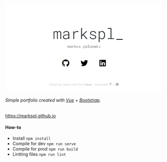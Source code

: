 ![Image](images/frontpage.png)

###### *Simple portfolio created with [Vue](https://vuejs.org/) + [Bootstrap](https://getbootstrap.com/).*

https://markspl.github.io

#### How-to
- Install `npm install`
- Compile for dev `npm run serve`
- Compile for prod `npm run build`
- Lintting files `npm run lint`
